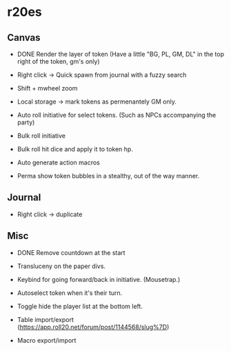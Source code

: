 # r20es

## Canvas
* DONE Render the layer of token (Have a little "BG, PL, GM, DL" in the top right of the token, gm's only)

* Right click -> Quick spawn from journal with a fuzzy search
* Shift + mwheel zoom
* Local storage -> mark tokens as permenantely GM only.
* Auto roll initiative for select tokens. (Such as NPCs accompanying the party)
* Bulk roll initiative
* Bulk roll hit dice and apply it to token hp.
* Auto generate action macros
* Perma show token bubbles in a stealthy, out of the way manner.

## Journal
* Right click -> duplicate

## Misc
* DONE Remove countdown at the start

* Transluceny on the paper divs.
* Keybind for going forward/back in initiative. (Mousetrap.)
* Autoselect token when it's their turn.
* Toggle hide the player list at the bottom left.
* Table import/export (https://app.roll20.net/forum/post/1144568/slug%7D)
* Macro export/import
